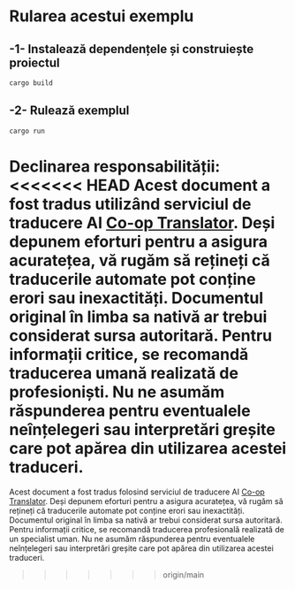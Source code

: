 <!--
CO_OP_TRANSLATOR_METADATA:
{
  "original_hash": "6240e78bb87f91bece16f8742472aeef",
<<<<<<< HEAD
  "translation_date": "2025-08-18T23:44:45+00:00",
=======
  "translation_date": "2025-08-18T19:05:11+00:00",
>>>>>>> origin/main
  "source_file": "03-GettingStarted/06-http-streaming/solution/rust/calculator-httpserver/README.md",
  "language_code": "ro"
}
-->
# Rularea acestui exemplu

## -1- Instalează dependențele și construiește proiectul

```bash
cargo build
```

## -2- Rulează exemplul

```bash
cargo run
```

**Declinarea responsabilității**:  
<<<<<<< HEAD
Acest document a fost tradus utilizând serviciul de traducere AI [Co-op Translator](https://github.com/Azure/co-op-translator). Deși depunem eforturi pentru a asigura acuratețea, vă rugăm să rețineți că traducerile automate pot conține erori sau inexactități. Documentul original în limba sa nativă ar trebui considerat sursa autoritară. Pentru informații critice, se recomandă traducerea umană realizată de profesioniști. Nu ne asumăm răspunderea pentru eventualele neînțelegeri sau interpretări greșite care pot apărea din utilizarea acestei traduceri.
=======
Acest document a fost tradus folosind serviciul de traducere AI [Co-op Translator](https://github.com/Azure/co-op-translator). Deși depunem eforturi pentru a asigura acuratețea, vă rugăm să rețineți că traducerile automate pot conține erori sau inexactități. Documentul original în limba sa nativă ar trebui considerat sursa autoritară. Pentru informații critice, se recomandă traducerea profesională realizată de un specialist uman. Nu ne asumăm răspunderea pentru eventualele neînțelegeri sau interpretări greșite care pot apărea din utilizarea acestei traduceri.
>>>>>>> origin/main
